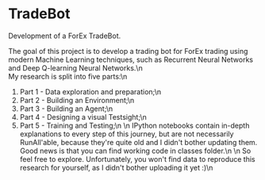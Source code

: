 # TradeBot
Development of a ForEx TradeBot.

The goal of this project is to develop a trading bot for ForEx trading using modern Machine Learning techniques, such as Recurrent Neural Networks and Deep Q-learning Neural Networks.\n  
My research is split into five parts:\n  
1) Part 1 - Data exploration and preparation;\n
2) Part 2 - Building an Environment;\n
3) Part 3 - Building an Agent;\n  
4) Part 4 - Designing a visual Testsight;\n  
5) Part 5 - Training and Testing;\n
\n
IPython notebooks contain in-depth explanations to every step of this journey, but are not necessarily RunAll'able, because they're quite old and I didn't bother updating them. Good news is that you can find working code in classes folder.\n
\n
So feel free to explore. Unfortunately, you won't find data to reproduce this research for yourself, as I didn't bother uploading it yet :)\n
